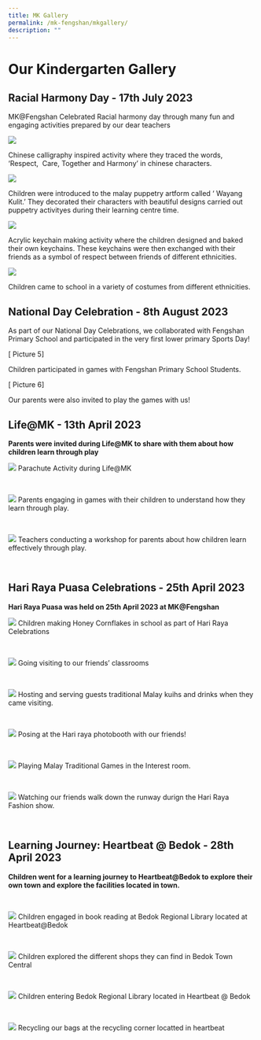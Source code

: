 ```yaml
---
title: MK Gallery
permalink: /mk-fengshan/mkgallery/
description: ""
---
```

# Our Kindergarten Gallery

##    Racial Harmony Day - 17th July 2023

   MK@Fengshan Celebrated Racial harmony day through many fun and engaging activities prepared by our dear teachers
	 
![](/images/MOE%20MK%20Files/Racial%20Harmony%20Day%2017%20July%2023/moe%20mk%20update%2029%20sept%2023%20picture%201.png)

Chinese calligraphy inspired activity where they traced the words, ‘Respect,&nbsp; Care, Together and Harmony’ in chinese characters.

![](/images/MOE%20MK%20Files/Racial%20Harmony%20Day%2017%20July%2023/moe%20mk%20update%2029%20sept%2023%20picture%202.png)

   Children were introduced to the malay puppetry artform called ‘ Wayang Kulit.’ They decorated their characters with beautiful designs carried out puppetry activityes during their learning centre time.

![](/images/MOE%20MK%20Files/Racial%20Harmony%20Day%2017%20July%2023/moe%20mk%20update%2029%20sept%2023%20picture%203.png)

Acrylic keychain making activity where the children designed and baked their own keychains. These keychains were then exchanged with their friends as a symbol of respect between friends of different ethnicities.

![](/images/MOE%20MK%20Files/Racial%20Harmony%20Day%2017%20July%2023/moe%20mk%20update%2029%20sept%2023%20picture%204.png)

Children came to school in a variety of costumes from different ethnicities.

##    National Day Celebration - 8th August 2023

As part of our National Day Celebrations, we collaborated with Fengshan Primary School and participated in the very first lower primary Sports Day!

[ Picture 5]

Children participated in games with Fengshan Primary School Students.

[ Picture 6]

Our parents were also invited to play the games with us!




## Life@MK - 13th April 2023 

**Parents were invited during Life@MK to share with them about how children learn through play**

![](/images/MOE%20MK%20Files/Life@mk%20%20%2013th%20April%202023/mk%20pic%20001life@mk%20-%2013th%20april%202023.jpg)
Parachute Activity during Life@MK

<br>

![](/images/MOE%20MK%20Files/Life@mk%20%20%2013th%20April%202023/mk%20pic%20002%20life@mk%20-%2013th%20april%202023%20.jpg)
Parents engaging in games with their children to understand how they learn through play.


<br>

![](/images/MOE%20MK%20Files/Life@mk%20%20%2013th%20April%202023/mk%20pic%20003%20life@mk%20-%2013th%20april%202023.jpg)
Teachers conducting a workshop for parents about how children learn effectively through play. 

<br>

## Hari Raya Puasa Celebrations - 25th April 2023

**Hari Raya Puasa was held on 25th April 2023 at MK@Fengshan**


![](/images/MOE%20MK%20Files/Hari%20Raya%20Puasa%2025%20April%202023/mk%20pic%20004%20hari%20raya%20puasa%20celebrations%20-%2025th%20april%202023.jpg)
Children making Honey Cornflakes in school as part of Hari Raya Celebrations

<br>

![](/images/MOE%20MK%20Files/Hari%20Raya%20Puasa%2025%20April%202023/mk%20pic%20005%20hari%20raya%20puasa%20celebrations%20-%2025th%20april%202023.jpg)
Going visiting to our friends’ classrooms

<br>

![](/images/MOE%20MK%20Files/Hari%20Raya%20Puasa%2025%20April%202023/mk%20pic%20006%20hari%20raya%20puasa%20celebrations%20-%2025th%20april%202023.jpg)
Hosting and serving guests traditional Malay kuihs and drinks when they came visiting.

<br>

![](/images/MOE%20MK%20Files/Hari%20Raya%20Puasa%2025%20April%202023/mk%20pic%20007%20hari%20raya%20puasa%20celebrations%20-%2025th%20april%202023.jpg)
Posing at the Hari raya photobooth with our friends!

<br>

![](/images/MOE%20MK%20Files/Hari%20Raya%20Puasa%2025%20April%202023/mk%20pic%20008%20hari%20raya%20puasa%20celebrations%20-%2025th%20april%202023.jpg)
Playing Malay Traditional Games in the Interest room.

<br>

![](/images/MOE%20MK%20Files/Hari%20Raya%20Puasa%2025%20April%202023/mk%20pic%20009%20hari%20raya%20puasa%20celebrations%20-%2025th%20april%202023.jpg)
Watching our friends walk down the runway durign the Hari Raya Fashion show.

<br>

## Learning Journey: Heartbeat @ Bedok - 28th April 2023

**Children went for a learning journey to Heartbeat@Bedok to explore their own town and explore the facilities located in town.**

<br>

![](/images/MOE%20MK%20Files/Hari%20Raya%20Puasa%2025%20April%202023/mk%20pic%20010%20learning%20journey:%20heartbeat%20@%20bedok%20-%2028th%20april%202023.jpg)
Children engaged in book reading at Bedok Regional Library located at Heartbeat@Bedok

<br>

![](/images/MOE%20MK%20Files/LJ%2028%20April%202023/mk%20pic%20012%20learning%20journey:%20heartbeat%20@%20bedok%20-%2028th%20april%202023.jpg)
Children explored the different shops they can find in Bedok Town Central

<br>

![](/images/MOE%20MK%20Files/LJ%2028%20April%202023/mk%20pic%20013%20learning%20journey:%20heartbeat%20@%20bedok%20-%2028th%20april%202023.jpg)
Children entering Bedok Regional Library located in Heartbeat @ Bedok

<br>

![](/images/MOE%20MK%20Files/LJ%2028%20April%202023/mk%20pic%20014%20learning%20journey:%20heartbeat%20@%20bedok%20-%2028th%20april%202023.jpg)
Recycling our bags at the recycling corner locatted in heartbeat